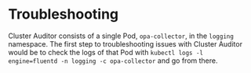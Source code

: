 # Troubleshooting

Cluster Auditor consists of a single Pod, `opa-collector`, in the `logging` namespace. The first step to troubleshooting issues with Cluster Auditor would be to check the logs of that Pod with `kubectl logs -l engine=fluentd -n logging -c opa-collector` and go from there.
